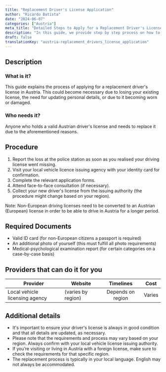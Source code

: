 ```yaml
---
title: "Replacement Driver's License Application"
author: "Ricardo Batista"
date: "2024-06-07"
categories: ["Austria"]
meta_title: "Detailed Steps to Apply for a Replacement Driver's License in Austria"
description: "In this guide, we provide step by step process on how to apply for a replacement driver's license in Austria."
draft: false
translationKey: "austria-replacement_drivers_license_application"
---
```


## Description
### What is it?
This guide explains the process of applying for a replacement driver's license in Austria. This could become necessary due to losing your existing license, the need for updating personal details, or due to it becoming worn or damaged.

### Who needs it?
Anyone who holds a valid Austrian driver's license and needs to replace it due to the aforementioned reasons.

## Procedure
1. Report the loss at the police station as soon as you realised your driving license went missing.
2. Visit your local vehicle licence issuing agency with your identity card for confirmation.
3. Complete the relevant application forms.
4. Attend face-to-face consultation (if necessary).
5. Collect your new driver's license from the issuing authority (the procedure might change based on your region).

Note: Non-European driving licenses need to be converted to an Austrian (European) license in order to be able to drive in Austria for a longer period.

## Required Documents
- Valid ID card (for non-European citizens a passport is required)
- An additional photo of yourself (this must fulfill all photo requirements)
- Medical-psychological examination report (for certain categories on a case-by-case basis)

## Providers that can do it for you

| Provider                |           Website         |       Timelines      |        Cost        |
| ---------------------- | -------------------- | :-------------:   | :-------------: |
| Local vehicle licensing agency |  (varies by region) |  Depends on region |  Varies            |

## Additional details
- It's important to ensure your driver's license is always in good condition and that all details are updated, as necessary.
- Please note that the requirements and process may vary based on your region. Always confirm with your local vehicle license issuing authority.
- If you’re visiting or living in Austria with a foreign license, make sure to check the requirements for that specific region.
- The replacement process is typically in your local language. English may not always be accommodated.